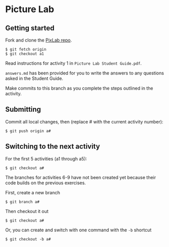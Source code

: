 # Picture Lab

## Getting started

Fork and clone the [PixLab repo](http://github.com/mvhs-apcs/PixLab).

```
$ git fetch origin
$ git checkout a1
```

Read instructions for activity 1 in `Picture Lab Student Guide.pdf`.


`answers.md` has been provided for you to write the answers to any questions asked in the Student Guide.

Make commits to this branch as you complete the steps outlined in the activity.

## Submitting

Commit all local changes, then (replace # with the current activity number):
```
$ git push origin a#
```

## Switching to the next activity

For the first 5 activities (a1 through a5):

```
$ git checkout a#
```

The branches for activities 6-9 have not been created yet because their code builds on the previous exercises.

First, create a new branch
```
$ git branch a#
```

Then checkout it out
```
$ git checkout a#
```

Or, you can create and switch with one command with the `-b` shortcut
```
$ git checkout -b a#
```
